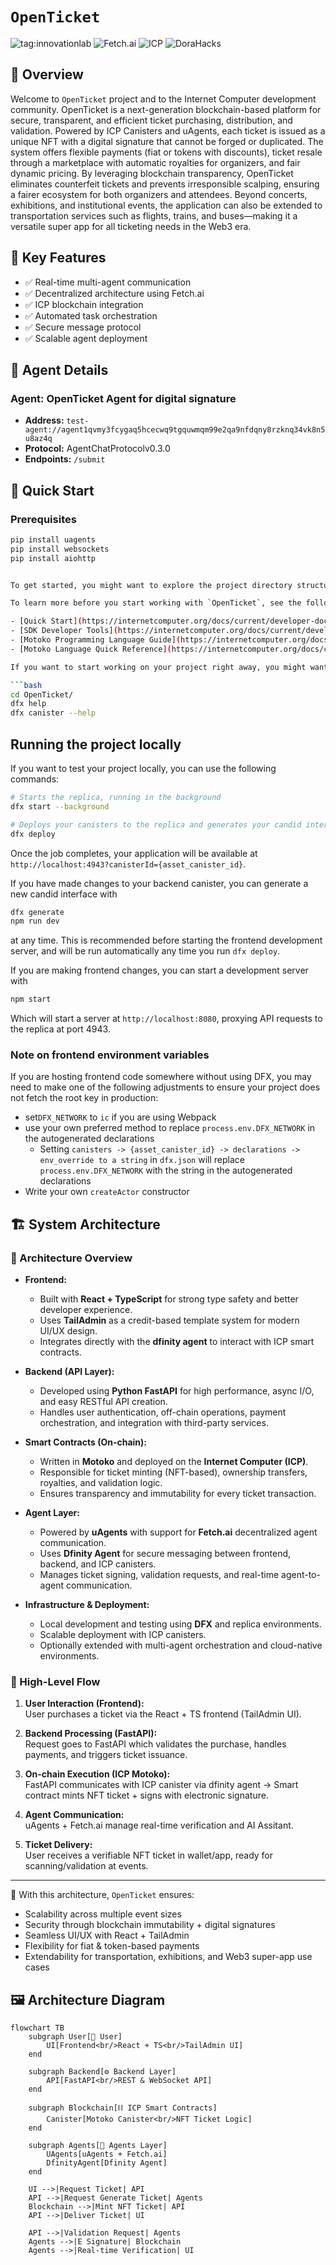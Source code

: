 # `OpenTicket`
![tag:innovationlab](https://img.shields.io/badge/innovationlab-3D8BD3)
![Fetch.ai](https://img.shields.io/badge/Fetch.ai-Enabled-brightgreen)
![ICP](https://img.shields.io/badge/ICP-Integrated-blue)
![DoraHacks](https://img.shields.io/badge/DoraHacks-Hackathon-orange)

## 📖 Overview

Welcome to `OpenTicket` project and to the Internet Computer development community. OpenTicket is a next-generation blockchain-based platform for secure, transparent, and efficient ticket purchasing, distribution, and validation. Powered by ICP Canisters and uAgents, each ticket is issued as a unique NFT with a digital signature that cannot be forged or duplicated. The system offers flexible payments (fiat or tokens with discounts), ticket resale through a marketplace with automatic royalties for organizers, and fair dynamic pricing. By leveraging blockchain transparency, OpenTicket eliminates counterfeit tickets and prevents irresponsible scalping, ensuring a fairer ecosystem for both organizers and attendees. Beyond concerts, exhibitions, and institutional events, the application can also be extended to transportation services such as flights, trains, and buses—making it a versatile super app for all ticketing needs in the Web3 era.

## 🎯 Key Features

- ✅ Real-time multi-agent communication
- ✅ Decentralized architecture using Fetch.ai
- ✅ ICP blockchain integration
- ✅ Automated task orchestration
- ✅ Secure message protocol
- ✅ Scalable agent deployment

## 🤖 Agent Details
### Agent: OpenTicket Agent for digital signature
- **Address:** `test-agent://agent1qvmy3fcygaq5hcecwq9tgquwmqm99e2qa9nfdqny8rzknq34vk8n5u8az4q`
- **Protocol:** AgentChatProtocolv0.3.0
- **Endpoints:** `/submit`


## 🚀 Quick Start

### Prerequisites
```bash
pip install uagents
pip install websockets
pip install aiohttp


To get started, you might want to explore the project directory structure and the default configuration file. Working with this project in your development environment will not affect any production deployment or identity tokens.

To learn more before you start working with `OpenTicket`, see the following documentation available online:

- [Quick Start](https://internetcomputer.org/docs/current/developer-docs/setup/deploy-locally)
- [SDK Developer Tools](https://internetcomputer.org/docs/current/developer-docs/setup/install)
- [Motoko Programming Language Guide](https://internetcomputer.org/docs/current/motoko/main/motoko)
- [Motoko Language Quick Reference](https://internetcomputer.org/docs/current/motoko/main/language-manual)

If you want to start working on your project right away, you might want to try the following commands:

```bash
cd OpenTicket/
dfx help
dfx canister --help
```

## Running the project locally

If you want to test your project locally, you can use the following commands:

```bash
# Starts the replica, running in the background
dfx start --background

# Deploys your canisters to the replica and generates your candid interface
dfx deploy
```

Once the job completes, your application will be available at `http://localhost:4943?canisterId={asset_canister_id}`.

If you have made changes to your backend canister, you can generate a new candid interface with

```bash
dfx generate
npm run dev
```

at any time. This is recommended before starting the frontend development server, and will be run automatically any time you run `dfx deploy`.

If you are making frontend changes, you can start a development server with

```bash
npm start
```

Which will start a server at `http://localhost:8080`, proxying API requests to the replica at port 4943.

### Note on frontend environment variables

If you are hosting frontend code somewhere without using DFX, you may need to make one of the following adjustments to ensure your project does not fetch the root key in production:

- set`DFX_NETWORK` to `ic` if you are using Webpack
- use your own preferred method to replace `process.env.DFX_NETWORK` in the autogenerated declarations
  - Setting `canisters -> {asset_canister_id} -> declarations -> env_override to a string` in `dfx.json` will replace `process.env.DFX_NETWORK` with the string in the autogenerated declarations
- Write your own `createActor` constructor
## 🏗️ System Architecture


### 🔹 Architecture Overview
- **Frontend:**  
  - Built with **React + TypeScript** for strong type safety and better developer experience.  
  - Uses **TailAdmin** as a credit-based template system for modern UI/UX design.  
  - Integrates directly with the **dfinity agent** to interact with ICP smart contracts.  

- **Backend (API Layer):**  
  - Developed using **Python FastAPI** for high performance, async I/O, and easy RESTful API creation.  
  - Handles user authentication, off-chain operations, payment orchestration, and integration with third-party services.  

- **Smart Contracts (On-chain):**  
  - Written in **Motoko** and deployed on the **Internet Computer (ICP)**.  
  - Responsible for ticket minting (NFT-based), ownership transfers, royalties, and validation logic.  
  - Ensures transparency and immutability for every ticket transaction.  

- **Agent Layer:**  
  - Powered by **uAgents** with support for **Fetch.ai** decentralized agent communication.  
  - Uses **Dfinity Agent** for secure messaging between frontend, backend, and ICP canisters.  
  - Manages ticket signing, validation requests, and real-time agent-to-agent communication.  

- **Infrastructure & Deployment:**  
  - Local development and testing using **DFX** and replica environments.  
  - Scalable deployment with ICP canisters.  
  - Optionally extended with multi-agent orchestration and cloud-native environments.  

### 🔹 High-Level Flow
1. **User Interaction (Frontend):**  
   User purchases a ticket via the React + TS frontend (TailAdmin UI).  

2. **Backend Processing (FastAPI):**  
   Request goes to FastAPI which validates the purchase, handles payments, and triggers ticket issuance.  

3. **On-chain Execution (ICP Motoko):**  
   FastAPI communicates with ICP canister via dfinity agent → Smart contract mints NFT ticket + signs with electronic signature.  

4. **Agent Communication:**  
   uAgents + Fetch.ai manage real-time verification and AI Assitant.  

5. **Ticket Delivery:**  
   User receives a verifiable NFT ticket in wallet/app, ready for scanning/validation at events.  

---

📌 With this architecture, `OpenTicket` ensures:  
- Scalability across multiple event sizes  
- Security through blockchain immutability + digital signatures  
- Seamless UI/UX with React + TailAdmin  
- Flexibility for fiat & token-based payments  
- Extendability for transportation, exhibitions, and Web3 super-app use cases

## 🖼️ Architecture Diagram

```mermaid
flowchart TB
    subgraph User[👤 User]
        UI[Frontend<br/>React + TS<br/>TailAdmin UI]
    end

    subgraph Backend[⚙️ Backend Layer]
        API[FastAPI<br/>REST & WebSocket API]
    end

    subgraph Blockchain[⛓️ ICP Smart Contracts]
        Canister[Motoko Canister<br/>NFT Ticket Logic]
    end

    subgraph Agents[🤖 Agents Layer]
        UAgents[uAgents + Fetch.ai]
        DfinityAgent[Dfinity Agent]
    end

    UI -->|Request Ticket| API
    API -->|Request Generate Ticket| Agents
    Blockchain -->|Mint NFT Ticket| API
    API -->|Deliver Ticket| UI

    API -->|Validation Request| Agents
    Agents -->|E Signature| Blockchain
    Agents -->|Real-time Verification| UI


